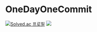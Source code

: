 # OneDayOneCommit
[![Solved.ac
프로필](http://mazassumnida.wtf/api/mini/generate_badge?boj=dbqudwn)](https://solved.ac/dbqudwn)
 <img src="http://mazandi.herokuapp.com/api?handle={dbqudwn}&theme=warm"/>
